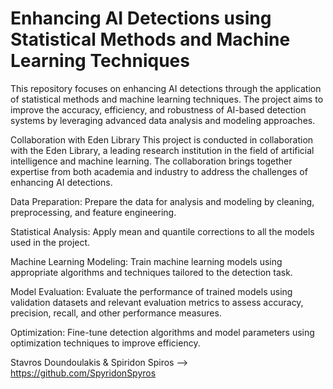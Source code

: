 # Enhancing AI Detections using Statistical Methods and Machine Learning Techniques
This repository focuses on enhancing AI detections through the application of statistical methods and machine learning techniques.
The project aims to improve the accuracy, efficiency, and robustness of AI-based detection systems by leveraging advanced data analysis and modeling approaches.

Collaboration with Eden Library
This project is conducted in collaboration with the Eden Library, a leading research institution in the field of artificial intelligence and machine learning. The collaboration brings together expertise from both academia and industry to address the challenges of enhancing AI detections.

Data Preparation: 
Prepare the data for analysis and modeling by cleaning, preprocessing, and feature engineering.

Statistical Analysis:
Apply mean and quantile corrections to all the models used in the project.

Machine Learning Modeling:
Train machine learning models using appropriate algorithms and techniques tailored to the detection task.

Model Evaluation: 
Evaluate the performance of trained models using validation datasets and relevant evaluation metrics to assess accuracy, precision, recall, and other performance measures.

Optimization: 
Fine-tune detection algorithms and model parameters using optimization techniques to improve efficiency.

Stavros Doundoulakis & Spiridon Spiros --> https://github.com/SpyridonSpyros
